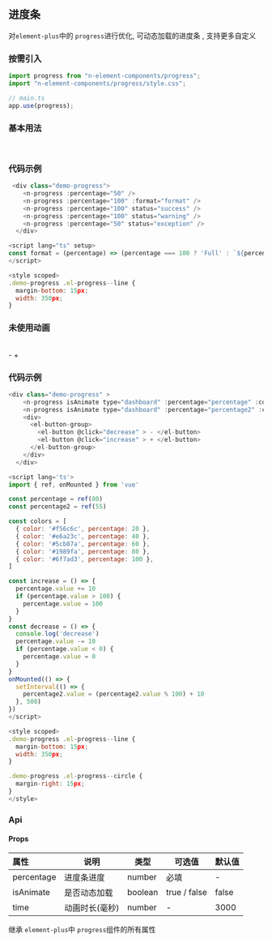 ## 进度条

对`element-plus`中的 `progress`进行优化, 可动态加载的进度条 , 支持更多自定义

### 按需引入

```js
import progress from "n-element-components/progress";
import "n-element-components/progress/style.css";

// main.ts
app.use(progress);
```

### 基本用法

<br />
  <div class="demo-progress">
    <n-progress isAnimate :percentage="50" />
    <n-progress isAnimate :percentage="100" :format="format" />
    <n-progress isAnimate :percentage="100" status="success" />
    <n-progress isAnimate :percentage="100" status="warning" />
    <n-progress isAnimate :percentage="50" status="exception" />
  </div>

<script lang="ts" setup>
const format = (percentage) => (percentage === 100 ? 'Full' : `${percentage}%`)
</script>

<style scoped>
.demo-progress .el-progress--line {
  margin-bottom: 15px;
  width: 350px;
}
</style>

### 代码示例

```js
 <div class="demo-progress">
    <n-progress :percentage="50" />
    <n-progress :percentage="100" :format="format" />
    <n-progress :percentage="100" status="success" />
    <n-progress :percentage="100" status="warning" />
    <n-progress :percentage="50" status="exception" />
  </div>

<script lang="ts" setup>
const format = (percentage) => (percentage === 100 ? 'Full' : `${percentage}%`)
</script>

<style scoped>
.demo-progress .el-progress--line {
  margin-bottom: 15px;
  width: 350px;
}
```

### 未使用动画

<br />
<div class="demo-progress" >
    <n-progress type="dashboard" :percentage="percentage" :color="colors" />
    <n-progress type="dashboard" :percentage="percentage2" :color="colors" />
    <div>
      <el-button-group>
        <el-button @click="decrease"> - </el-button>
        <el-button @click="increase"> + </el-button>
      </el-button-group>
    </div>
  </div>

<script lang='ts'>
import { ref, onMounted } from 'vue'

const percentage = ref(80)
const percentage2 = ref(55)

const colors = [
  { color: '#f56c6c', percentage: 20 },
  { color: '#e6a23c', percentage: 40 },
  { color: '#5cb87a', percentage: 60 },
  { color: '#1989fa', percentage: 80 },
  { color: '#6f7ad3', percentage: 100 },
]

const increase = () => {
  percentage.value += 10
  if (percentage.value > 100) {
    percentage.value = 100
  }
}
const decrease = () => {
  console.log('decrease')
  percentage.value -= 10
  if (percentage.value < 0) {
    percentage.value = 0
  }
}
onMounted(() => {
  setInterval(() => {
    percentage2.value = (percentage2.value % 100) + 10
  }, 500)
})
</script>

<style scoped>
.demo-progress .el-progress--line {
  margin-bottom: 15px;
  width: 350px;
}

.demo-progress .el-progress--circle {
  margin-right: 15px;
}
</style>

### 代码示例

```js
<div class="demo-progress" >
    <n-progress isAnimate type="dashboard" :percentage="percentage" :color="colors" />
    <n-progress isAnimate type="dashboard" :percentage="percentage2" :color="colors" />
    <div>
      <el-button-group>
        <el-button @click="decrease" > - </el-button>
        <el-button @click="increase" > + </el-button>
      </el-button-group>
    </div>
  </div>

<script lang='ts'>
import { ref, onMounted } from 'vue'

const percentage = ref(80)
const percentage2 = ref(55)

const colors = [
  { color: '#f56c6c', percentage: 20 },
  { color: '#e6a23c', percentage: 40 },
  { color: '#5cb87a', percentage: 60 },
  { color: '#1989fa', percentage: 80 },
  { color: '#6f7ad3', percentage: 100 },
]

const increase = () => {
  percentage.value += 10
  if (percentage.value > 100) {
    percentage.value = 100
  }
}
const decrease = () => {
  console.log('decrease')
  percentage.value -= 10
  if (percentage.value < 0) {
    percentage.value = 0
  }
}
onMounted(() => {
  setInterval(() => {
    percentage2.value = (percentage2.value % 100) + 10
  }, 500)
})
</script>

<style scoped>
.demo-progress .el-progress--line {
  margin-bottom: 15px;
  width: 350px;
}

.demo-progress .el-progress--circle {
  margin-right: 15px;
}
</style>
```

### Api

#### Props

| 属性       | 说明           | 类型    | 可选值       | 默认值 |
| :--------- | -------------- | ------- | ------------ | ------ |
| percentage | 进度条进度     | number  | 必填         | -      |
| isAnimate  | 是否动态加载   | boolean | true / false | false  |
| time       | 动画时长(毫秒) | number  | -            | 3000   |

继承 `element-plus`中 `progress`组件的所有属性

